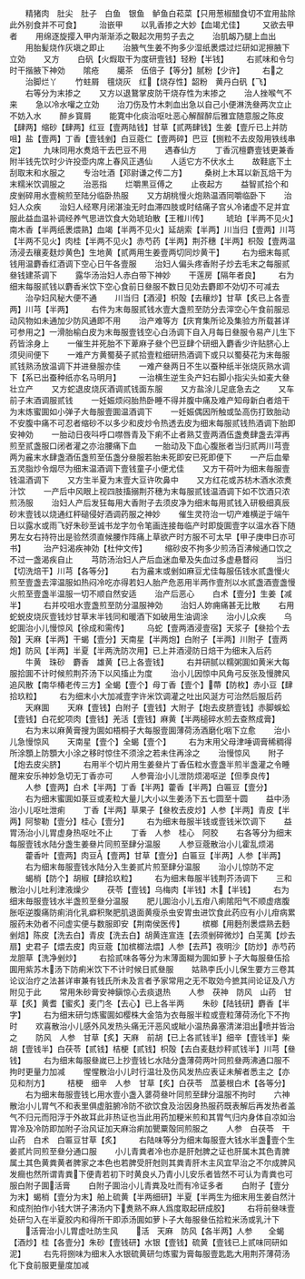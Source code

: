 <!-- { "loadSidebar": true } -->
　　精猪肉　肚尖　肚子　白鱼　银鱼　鲈鱼白菘菜【只用葱椒醋食切不宜用盐除此外别食并不可食】
　　治嵌甲
　　以乳香掺之大妙【血竭尤佳】
　　又欲去甲者
　　用绵逐旋撄入甲内渐渐添之靸起次用剪子去之
　　治肌衂乃腿上血出
　　用胎髪烧作灰塡之即止
　　治腋气生姜不拘多少湿纸褁煨过烂研如泥擦腋下立効
　　又方
　　白矾【火煆取干为度研壹钱】轻粉【半钱】
　　右贰味和令匀时干揩腋下神効
　　隂疮
　　臈茶　伍倍子【等分】腻粉【少许】
　　右之
　　治脚烂丫
　　竹蛀屑　氊烧灰　红【烧存性】韶粉　黄丹白矾【飞】
　　右等分为末掺之
　　又方以退鵞掌皮防干烧存性为末掺之
　　治人挫喉气不来
　　急以冷水嚾之立効
　　治刀伤及竹木刺血出急以自己小便淋洗叄两次立止不妨入水
　　醉乡寳屑
　　能寛中化痰治呕吐恶心解酲醉后雅宜随意服之陈皮【肆两】缩砂【肆两】红豆【壹两陆钱】甘草【贰两肆钱】生姜【壹斤已上并防咀】盐【壹两】丁香【壹钱剉】白豆蔲仁【壹两碎】巴豆【捌粒不去皮殻用铁线串定】
　　九味同用水煑焙干去巴豆不用
　　遇春仙方
　　丁香沉檀麝壹钱更兼香附半钱先饮时少许投壶内席上春风正遇仙
　　人适它方不伏水土
　　故鞋底下土刮取末和水服之
　　专治吐酒【邓尉谦之传二方】
　　桑树上木耳以新瓦焙干为末糯米饮调服之
　　治恶指
　　烂嚼黒豆傅之
　　止夜起方
　　益智贰拾个和皮剉碎用水壹椀煎至陆分临卧热服
　　又方胡桃慢火炮熟温酒同嚼临卧下
　　治妇人众疾
　　治妇人经寒月闭湛浊无时血滞四肢或时结痛子宫乆冷诸虚不足并宜服此益血温补调经养气思进饮食大効琥珀散【王稚川传】
　　琥珀【半两不见火】南木香【半两纸褁煨熟】血竭【半两不见火】延胡索【半两】川当归【壹两】川芎【半两不见火】肉桂【半两不见火】赤芍药【半两】荆芥穗【半两】枳殻【壹两温汤浸去穰麦麸炒黄色】生地黄【贰两用生姜壹两切同炒黄干】
　　右为细末每贰钱用温麝香红酒调下空心日午各壹服
　　治妇人偏头疼香附子炒去毛末之每服贰叄钱建茶调下
　　露华汤治妇人赤白带下神妙
　　干莲房【隔年者良】
　　右为细末每服贰钱以麝香米饮下空心食前日叄服不数日见効去麝即不効切不可减去
　　治孕妇风秘大便不通
　　川当归【酒浸】枳殻【去穰炒】甘草【炙已上各壹两】川芎【半两】
　　右件为末毎服贰钱水壹大盏煎至防分去滓空心午食前服忌动风物如未通加少防风通即不用
　　治产难等方【庆育集所论及集验方所载甚详可参用之】一滑胎榆白皮为末毎服壹钱空心白汤调下自入月每日叄服令易产儿生下药皆涂身上
　　一催生并死胎不下萆麻子叄个巴豆肆个研细入麝香少许贴脐心上须臾间便下
　　一难产方黄蜀葵子贰拾壹粒细研热酒调下或只以蜀葵花为末毎服贰钱熟汤放温调下并进叄服亦佳
　　一难产叄两日不生以蚕种纸半张烧灰熟水调下【系已出蚕种纸亦名马明月】
　　一治横生逆生灸产妇右脚小指尖头如麦大叄壮立产
　　又方蛇退皮烧灰酒调贰钱面东服
　　又方盐涂儿足底急去之
　　又车前子末酒调服贰钱
　　一妊娠烦闷胎热卧睡不得并腹中痛及难产知母新白者焙干为末炼蜜圎如小弹子大毎服壹圎温酒调下
　　一妊娠偶因所触或坠高伤打致胎动不安腹中痛不可忍者缩砂不以多少和皮炒令热透去皮为细末每服贰钱热酒调下胎即安神効
　　一胎动日夜呌呼口噤唇青及下痢不止者熟艾壹两酒伍盏煑肆盏去滓再煎至贰盏服口闭者灌之亦治腰痛下血
　　一胎动及下血心腹胀者当归贰两川芎壹两为麄末水肆盏酒伍盏煎至伍盏分叄服若胎未死即安已死即便下
　　一产后血晕五灵脂炒令烟尽为细末温酒调下壹钱童子小便尤佳
　　又方干荷叶为细末毎服壹钱温酒调下
　　又方生半夏为末壹大豆许吹鼻中
　　又方红花或苏枋木酒水浓煑汁饮
　　一产后中风眼上视四肢搐搦荆芥穗为末每服贰钱温酒调下如不饮酒只浓煎汤服
　　治妇人产后发狂每用大香附子去须皮净为细末每用贰钱入研极细真辰砂末壹钱以烧通红秤磓侵好酒调药服之神妙
　　催生灵符治一切产难横逆于端午日以露水或雨飞好朱砂至诚书龙字勿令笔画连接毎临产时即旋圎壹字以温水吞下随男左女右持符出是验然须直候腰作阵痛上草欲产时方服不可太早【甲子庚申日亦可书】
　　治产妇渴疾神効【杜仲文传】
　　缩砂皮不拘多少煎汤百沸候通口饮之不过一盏渴疾自止
　　芎防汤治妇人产后血迷血晕及失血过多虚悬瞀闷
　　当归【切洗焙干】川芎【各等分】
　　右为麄末或剉如麻豆尤佳每服伍钱水贰盏慢火煎至壹盏去滓温服如热闷冷吃亦得若妇人胎产危恶用半两作壹剂以水贰盏酒壹盏慢火煎至壹盏半温服一切不顺自然安适
　　治产后恶心
　　白术【壹分】生姜【减半】
　　右并咬咀水壹盏煎至防分温服神効
　　治妇人妳痈痛甚无比散
　　右用蛇蜕皮烧灰壹钱炒甘草末半钱同和暖酒下如破用生油调涂
　　治小儿众疾
　　乌蛇圎治小儿慢惊风【徐成和需传】
　　乌蛇【壹两酒浸壹宿】天浆子【叄拾个去殻】天麻【半两】干蝎【壹分】天南星【半两炮】白附子【半两】川附子【壹两炮】防风【半两】半夏【半两洗防次用】已上并酒浸防日焙干为细末入后药
　　牛黄　珠砂　麝香　雄黄【已上各壹钱】
　　右并研腻以糯粥圎如黄米大每服拾圎不计时候煎荆芥汤下以风搐止为度
　　治小儿因惊中风角弓反张及慢脾风追风散【南华椿老传三方】全蝎【壹个】母丁香【壹个】蔕【防枚】赤小豆【肆拾玖粒】
　　右为细末小大加减壹字许米饮调灌之吐出风涎方可治然后服后药
　　天麻圎
　　天麻【壹钱】白附子【壹钱】大附子【炮去皮脐壹钱】赤脚蜈蚣【壹钱】白花蛇项肉【壹钱】羌活【壹钱】麻黄【半两槌碎水煎去查熬成膏】
　　右为末以麻黄膏搜为圎如梧桐子大每服壹圎薄荷汤酒磨化咽下立愈
　　治小儿急慢惊风
　　天南星【壹个】全蝎【壹个】
　　右为末用父母津唾调膏稀稠得所涂顋上防顋大小涂之移时惊住不须涂之若未住再涂之
　　治慢惊风
　　附子【炮去皮尖脐】
　　右用半个切片用生姜叄片丁香伍粒水壹盏半煎半盏灌之令睡醒来安乐神妙急切无丁香亦可
　　人参膏治小儿泄防烦渴呕逆【但季良传】
　　人参【壹两】白术【半两】丁香【半两】藿香【半两】白匾豆【壹分】
　　右为细末蜜圎如菉豆或麦粒大量儿大小以生姜汤下五七圆至十圆
　　益中汤治小儿呕吐泄痢
　　丁香【半两】草果子【叄枚去皮炒】人参【半两】青皮【半两】阿黎勒【壹分】桂心【壹分】
　　右为细末毎服半钱或壹钱米饮调下
　　益胃汤治小儿胃虚身热呕吐不止
　　丁香　人参　桂心　阿胶
　　右各等分为细末每服壹钱水陆分盏生姜叄片同煎至肆分温服
　　人参豆蔲散治小儿霍乱烦渴
　　藿香叶【壹两】肉豆【壹两】甘草【壹分】白匾豆【半两】人参【半两】
　　右为细末毎服壹钱水陆分入生姜贰片煎至肆分温服
　　治小儿惊防不定
　　蝎梢【防个】胡椒【肆拾玖粒】
　　右为细末毎服半钱荆芥汤调下
　　三和散治小儿吐利津液燥少
　　茯苓【壹钱】乌梅肉【半钱】木【半钱】
　　右为细末毎服壹钱水半盏煎至叄分温服
　　肥儿圎治小儿五疳八痢隂阳气不顺虚痞腹胀呕逆腹痛防痢消化乳癖积聚肥肌退面黄瘦杀虫安胃虫进饮食此药应有小儿疳病累服药未効者不问虚实便与数服即安【荆南侯医传】
　　槟榔【用麪剂褁煨熟去麪剉焙】陈皮【洗去白】青皮【洗去白】胡黄连宣连【去须剉碎微炒】白芜荑【炒去扇】史君子【煨去皮】肉豆蔲【加槟榔法煨】人参【去芦】夜明沙【防炒】赤芍药　龙胆草【洗净剉炒】
　　右拾贰味各等分为末薄面糊为圎如萝卜子大每服叄伍拾圎用紫苏木汤下防痢米饮下不计时候日贰叄服
　　姑熟李氏小儿保生要方三卷其论议治疗之法甚详审兼有钱氏所未及言者予家常用之无不取効今摭其间论证及八方附见于此
　　常用朱砂膏安神鎭惊心去痰退热
　　人参　茯神　防风　山药　甘草【炙】黄耆【蜜炙】麦门冬【去心】已上各半两
　　朱砂【陆钱研】麝香【半字】
　　右为细末研匀炼蜜圎如樱株大金箔为衣毎服半粒或壹粒薄荷汤化下不拘时
　　欢喜散治小儿感外风发热头痛无汗恶风或眦小温热鼻塞清涕泪出喷并皆治之
　　防风　人参　甘草【炙】天麻　前胡【已上各贰钱半】细辛【壹钱半】柴胡【壹钱半】白茯苓【贰钱】桔梗【贰钱】枳殻【去白麦麸炒秤贰钱半】川芎【叄钱】
　　右为细末每服叄嵗已上抄壹钱匕水陆分盏薄荷两叶同煎叄两沸通口服不拘时更量力加减
　　惺惺散治小儿时行温壮及伤风发热应表证未解者悉主之【亦见和剂方】
　　桔梗　细辛　人参　甘草【炙】白茯苓　苽蒌根白术【各等分】
　　右为细末毎服壹钱匕用水壹小盏入蔢荷叄叶同煎至肆分温服不拘时
　　六神散治小儿胃气不和表里俱虚脏腑冷防不欲饮食及治因身热服药既表解后再发热者盖气不归元而阳浮于外故耳此非热证也当此用药加粳米煎和其胃气归内身体自凉如治胃冷及冷防即加附子治风证加天麻治痢加甖粟殻同煎服之
　　人参　白茯苓　干山药　白术　白匾豆甘草【炙】
　　右陆味等分为细末每服壹大钱水半盏壹个生姜贰片同煎至叄分通口服
　　小儿青粪者冷也亦是肝尅脾之证也肝属木其色青脾属土其色黄粪黄者脾家之本色也若脾受肝尅则其粪青肝木主风宜早治之不尔成脾风发癎也然所谓青粪下便青若初下时黄良乆乃青小儿安乐者皆然不可认为青粪也可服白附子圎活膏
　　白附子圎治小儿青粪及吐而有冷证多者
　　白附子【壹分为末】蝎梢【壹分为末】舶上硫黄【半两细研】半夏【半两生为细末用生姜自然汁和成剂拍作小钱大饼子沸汤内下煑熟不麻人爲度取起研成胶】
　　右将前叄味壹处研匀入在半夏胶内和得所干即添汤圎如萝卜子大毎服叄伍拾粒米汤或乳汁下
　　活膏治小儿胃虚吐防生风
　　活　天麻　防风【各半两】人参　　全蝎【酒炒】桂【各壹分】朱砂【壹钱研】水银【壹钱】硫黄【壹钱已上贰味同研如泥】
　　右先将捌味为细末入水银硫黄研匀炼蜜为膏每服壹匙匙大用荆芥薄荷汤化下食前服更量度加减
